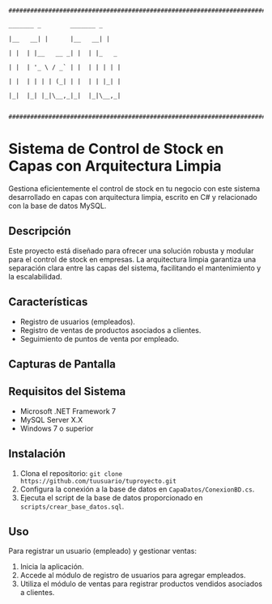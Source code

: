                                                                 ###################################################################################################
                                                                                              _______ _        _______ _       
                                                                                             |__   __| |      |__   __| |      
                                                                                                | |  | |__   __ _| |  | |_   _ 
                                                                                                | |  | '_ \ / _` | |  | | | | |
                                                                                                | |  | | | | (_| | |  | | |_| |
                                                                                                |_|  |_| |_|\__,_|_|  |_|\__,_|                 
                                                                
                                                                ###################################################################################################
                                                                

# Sistema de Control de Stock en Capas con Arquitectura Limpia

Gestiona eficientemente el control de stock en tu negocio con este sistema desarrollado en capas con arquitectura limpia, escrito en C# y relacionado con la base de datos MySQL.

## Descripción

Este proyecto está diseñado para ofrecer una solución robusta y modular para el control de stock en empresas. 
La arquitectura limpia garantiza una separación clara entre las capas del sistema, facilitando el mantenimiento y la escalabilidad.

## Características

- Registro de usuarios (empleados).
- Registro de ventas de productos asociados a clientes.
- Seguimiento de puntos de venta por empleado.

## Capturas de Pantalla


## Requisitos del Sistema

- Microsoft .NET Framework 7
- MySQL Server X.X
- Windows 7 o superior

## Instalación

1. Clona el repositorio: `git clone https://github.com/tuusuario/tuproyecto.git`
2. Configura la conexión a la base de datos en `CapaDatos/ConexionBD.cs`.
3. Ejecuta el script de la base de datos proporcionado en `scripts/crear_base_datos.sql`.


## Uso

Para registrar un usuario (empleado) y gestionar ventas:

1. Inicia la aplicación.
2. Accede al módulo de registro de usuarios para agregar empleados.
3. Utiliza el módulo de ventas para registrar productos vendidos asociados a clientes.


